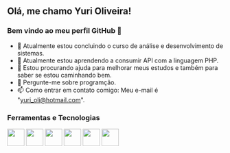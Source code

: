 ## Olá, me chamo Yuri Oliveira!
### Bem vindo ao meu perfil GitHub 👋

- 🔭 Atualmente estou concluindo o curso de análise e desenvolvimento de sistemas.
- 🌱 Atualmente estou aprendendo a consumir API com a linguagem PHP.
- 🤔 Estou procurando ajuda para melhorar meus estudos e também para saber se estou caminhando bem.
- 💬 Pergunte-me sobre programção.
- 📫 Como entrar em contato comigo: Meu e-mail é "yuri_oli@hotmail.com".

### Ferramentas e Tecnologias

<img src="https://cdn.jsdelivr.net/gh/devicons/devicon/icons/php/html-original.svg" width="40" height="40"/>
<img src="https://cdn.jsdelivr.net/gh/devicons/devicon/icons/php/css-original.svg" width="40" height="40"/>
<img src="https://cdn.jsdelivr.net/gh/devicons/devicon/icons/php/js-original.svg" width="40" height="40"/>
<img src="https://cdn.jsdelivr.net/gh/devicons/devicon/icons/php/php-original.svg" width="40" height="40"/>
<img src="https://cdn.jsdelivr.net/gh/devicons/devicon/icons/php/mysql-original.svg" width="40" height="40"/>
<img src="https://cdn.jsdelivr.net/gh/devicons/devicon/icons/git/git-original.svg" width="40" height="40"/>
